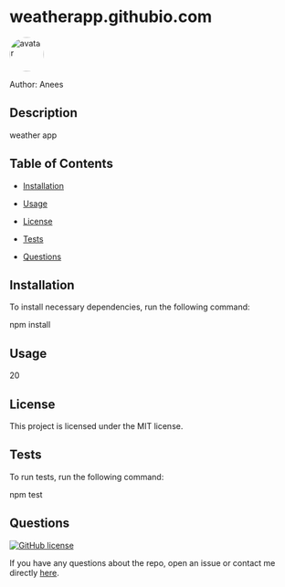 # weatherapp.githubio.com

<img src="https://avatars3.githubusercontent.com/u/65510983?v=4" alt="avatar" style="border-radius: 36px" width="60" />

Author: Anees

## Description

weather app

## Table of Contents 

* [Installation](#installation)

* [Usage](#usage)

* [License](#license)

* [Tests](#tests)

* [Questions](#questions)

## Installation

To install necessary dependencies, run the following command:

npm install

## Usage

20

## License

This project is licensed under the MIT license.

## Tests

To run tests, run the following command:

npm test

## Questions

[![GitHub license](https://img.shields.io/badge/GitHubUser-afazeez82-orange)](https://api.github.com/users/afazeez82)

If you have any questions about the repo, open an issue or contact me directly [here](https://api.github.com/users/afazeez82).